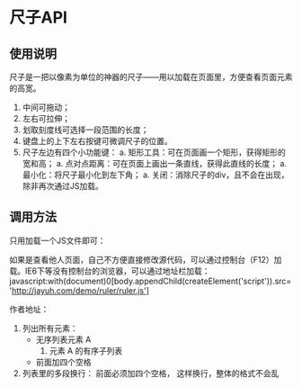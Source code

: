 # 尺子API

## 使用说明
尺子是一把以像素为单位的神器的尺子——用以加载在页面里，方便查看页面元素的高宽。

1. 中间可拖动；
1. 左右可拉伸；
1. 划取刻度线可选择一段范围的长度；
1. 键盘上的上下左右按键可微调尺子的位置。
1. 尺子左边有四个小功能键：
	a. 矩形工具：可在页面画一个矩形，获得矩形的宽和高；
	a. 点对点距离：可在页面上画出一条直线，获得此直线的长度；
	a. 最小化：将尺子最小化到左下角；
	a. 关闭：消除尺子的div，且不会在出现，除非再次通过JS加载。

## 调用方法
只用加载一个JS文件即可：[](http://jayuh.com/demo/ruler/ruler.js)

如果是查看他人页面，自己不方便直接修改源代码，可以通过控制台（F12）加载。IE6下等没有控制台的浏览器，可以通过地址栏加载：
javascript:with(document)0[body.appendChild(createElement('script')).src='http://jayuh.com/demo/ruler/ruler.js']

作者地址：[](http://jayuh.com/demo/ruler/)


1. 列出所有元素：
    - 无序列表元素 A
        1. 元素 A 的有序子列表
    - 前面加四个空格
2. 列表里的多段换行：
    前面必须加四个空格，
    这样换行，整体的格式不会乱